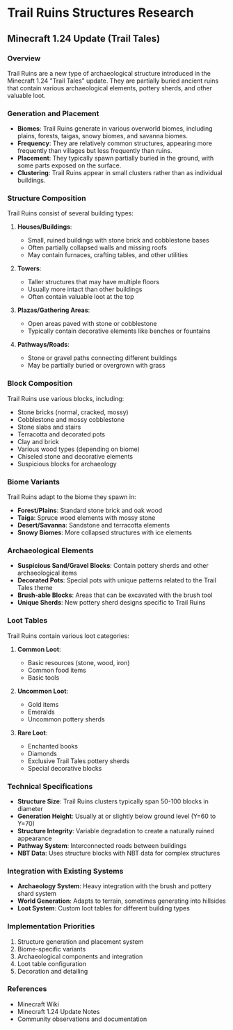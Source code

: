 # Trail Ruins Structures Research
## Minecraft 1.24 Update (Trail Tales)

### Overview
Trail Ruins are a new type of archaeological structure introduced in the Minecraft 1.24 "Trail Tales" update. They are partially buried ancient ruins that contain various archaeological elements, pottery sherds, and other valuable loot.

### Generation and Placement
- **Biomes**: Trail Ruins generate in various overworld biomes, including plains, forests, taigas, snowy biomes, and savanna biomes.
- **Frequency**: They are relatively common structures, appearing more frequently than villages but less frequently than ruins.
- **Placement**: They typically spawn partially buried in the ground, with some parts exposed on the surface.
- **Clustering**: Trail Ruins appear in small clusters rather than as individual buildings.

### Structure Composition
Trail Ruins consist of several building types:

1. **Houses/Buildings**: 
   - Small, ruined buildings with stone brick and cobblestone bases
   - Often partially collapsed walls and missing roofs
   - May contain furnaces, crafting tables, and other utilities

2. **Towers**: 
   - Taller structures that may have multiple floors
   - Usually more intact than other buildings
   - Often contain valuable loot at the top
   
3. **Plazas/Gathering Areas**: 
   - Open areas paved with stone or cobblestone
   - Typically contain decorative elements like benches or fountains
   
4. **Pathways/Roads**: 
   - Stone or gravel paths connecting different buildings
   - May be partially buried or overgrown with grass

### Block Composition
Trail Ruins use various blocks, including:
- Stone bricks (normal, cracked, mossy)
- Cobblestone and mossy cobblestone
- Stone slabs and stairs
- Terracotta and decorated pots
- Clay and brick
- Various wood types (depending on biome)
- Chiseled stone and decorative elements
- Suspicious blocks for archaeology

### Biome Variants
Trail Ruins adapt to the biome they spawn in:
- **Forest/Plains**: Standard stone brick and oak wood
- **Taiga**: Spruce wood elements with mossy stone
- **Desert/Savanna**: Sandstone and terracotta elements
- **Snowy Biomes**: More collapsed structures with ice elements

### Archaeological Elements
- **Suspicious Sand/Gravel Blocks**: Contain pottery sherds and other archaeological items
- **Decorated Pots**: Special pots with unique patterns related to the Trail Tales theme
- **Brush-able Blocks**: Areas that can be excavated with the brush tool
- **Unique Sherds**: New pottery sherd designs specific to Trail Ruins

### Loot Tables
Trail Ruins contain various loot categories:
1. **Common Loot**: 
   - Basic resources (stone, wood, iron)
   - Common food items
   - Basic tools
   
2. **Uncommon Loot**:
   - Gold items
   - Emeralds
   - Uncommon pottery sherds
   
3. **Rare Loot**:
   - Enchanted books
   - Diamonds
   - Exclusive Trail Tales pottery sherds
   - Special decorative blocks

### Technical Specifications
- **Structure Size**: Trail Ruins clusters typically span 50-100 blocks in diameter
- **Generation Height**: Usually at or slightly below ground level (Y=60 to Y=70)
- **Structure Integrity**: Variable degradation to create a naturally ruined appearance
- **Pathway System**: Interconnected roads between buildings
- **NBT Data**: Uses structure blocks with NBT data for complex structures

### Integration with Existing Systems
- **Archaeology System**: Heavy integration with the brush and pottery shard system
- **World Generation**: Adapts to terrain, sometimes generating into hillsides
- **Loot System**: Custom loot tables for different building types

### Implementation Priorities
1. Structure generation and placement system
2. Biome-specific variants
3. Archaeological components and integration
4. Loot table configuration
5. Decoration and detailing

### References
- Minecraft Wiki
- Minecraft 1.24 Update Notes
- Community observations and documentation 